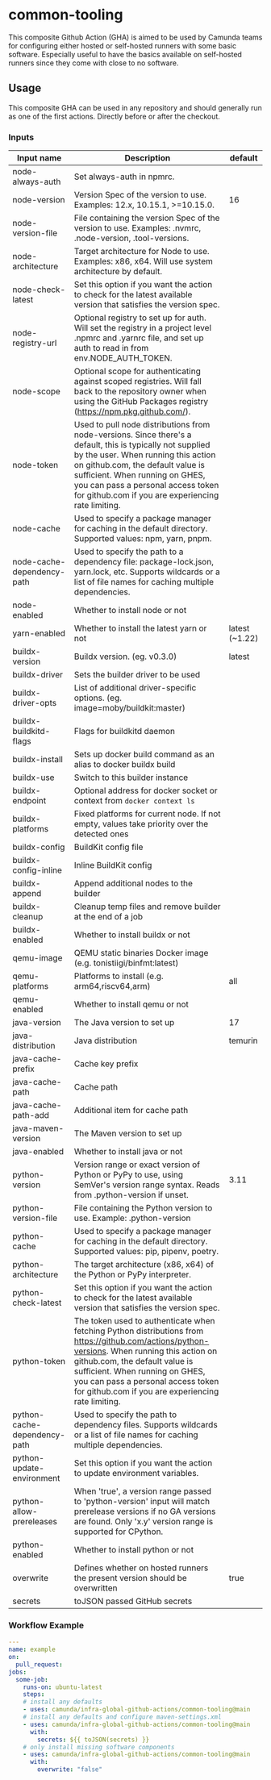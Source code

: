 # common-tooling

This composite Github Action (GHA) is aimed to be used by Camunda teams for configuring either hosted or self-hosted runners with some basic software. Especially useful to have the basics available on self-hosted runners since they come with close to no software.

## Usage

This composite GHA can be used in any repository and should generally run as one of the first actions. Directly before or after the checkout.

### Inputs
| Input name           | Description                                               | default |
|----------------------|-----------------------------------------------------------| --------|
| node-always-auth         | Set always-auth in npmrc. |
| node-version               | Version Spec of the version to use. Examples: 12.x, 10.15.1, >=10.15.0. | 16 |
| node-version-file          | File containing the version Spec of the version to use.  Examples: .nvmrc, .node-version, .tool-versions. |
| node-architecture            | Target architecture for Node to use. Examples: x86, x64. Will use system architecture by default. |
| node-check-latest       | Set this option if you want the action to check for the latest available version that satisfies the version spec. |
| node-registry-url | Optional registry to set up for auth. Will set the registry in a project level .npmrc and .yarnrc file, and set up auth to read in from env.NODE_AUTH_TOKEN. | 
| node-scope | Optional scope for authenticating against scoped registries. Will fall back to the repository owner when using the GitHub Packages registry (https://npm.pkg.github.com/). | 
| node-token | Used to pull node distributions from node-versions. Since there's a default, this is typically not supplied by the user. When running this action on github.com, the default value is sufficient. When running on GHES, you can pass a personal access token for github.com if you are experiencing rate limiting. |
| node-cache | Used to specify a package manager for caching in the default directory. Supported values: npm, yarn, pnpm. | 
| node-cache-dependency-path | Used to specify the path to a dependency file: package-lock.json, yarn.lock, etc. Supports wildcards or a list of file names for caching multiple dependencies. | 
| node-enabled | Whether to install node or not | 
| yarn-enabled | Whether to install the latest yarn or not | latest (~1.22) |
| buildx-version | Buildx version. (eg. v0.3.0)| latest |
| buildx-driver | Sets the builder driver to be used | 
| buildx-driver-opts | List of additional driver-specific options. (eg. image=moby/buildkit:master) | 
| buildx-buildkitd-flags | Flags for buildkitd daemon |
| buildx-install | Sets up docker build command as an alias to docker buildx build | 
| buildx-use | Switch to this builder instance | 
| buildx-endpoint | Optional address for docker socket or context from `docker context ls` |
| buildx-platforms | Fixed platforms for current node. If not empty, values take priority over the detected ones |
| buildx-config | BuildKit config file |
| buildx-config-inline | Inline BuildKit config |
| buildx-append | Append additional nodes to the builder | 
| buildx-cleanup | Cleanup temp files and remove builder at the end of a job |
| buildx-enabled | Whether to install buildx or not |
| qemu-image | QEMU static binaries Docker image (e.g. tonistiigi/binfmt:latest) |
| qemu-platforms | Platforms to install (e.g. arm64,riscv64,arm) | all |
| qemu-enabled | Whether to install qemu or not |
| java-version | The Java version to set up | 17 |
| java-distribution | Java distribution | temurin |
| java-cache-prefix | Cache key prefix | 
| java-cache-path | Cache path |
| java-cache-path-add | Additional item for cache path |
| java-maven-version | The Maven version to set up | 
| java-enabled | Whether to install java or not |
| python-version | Version range or exact version of Python or PyPy to use, using SemVer's version range syntax. Reads from .python-version if unset. | 3.11 |
| python-version-file | File containing the Python version to use. Example: .python-version |
| python-cache | Used to specify a package manager for caching in the default directory. Supported values: pip, pipenv, poetry. |
| python-architecture | The target architecture (x86, x64) of the Python or PyPy interpreter. |
| python-check-latest | Set this option if you want the action to check for the latest available version that satisfies the version spec. |
| python-token | The token used to authenticate when fetching Python distributions from https://github.com/actions/python-versions. When running this action on github.com, the default value is sufficient. When running on GHES, you can pass a personal access token for github.com if you are experiencing rate limiting. |
| python-cache-dependency-path | Used to specify the path to dependency files. Supports wildcards or a list of file names for caching multiple dependencies. |
| python-update-environment | Set this option if you want the action to update environment variables. |
| python-allow-prereleases | When 'true', a version range passed to 'python-version' input will match prerelease versions if no GA versions are found. Only 'x.y' version range is supported for CPython. |
| python-enabled | Whether to install python or not |
| overwrite | Defines whether on hosted runners the present version should be overwritten | true |
| secrets | toJSON passed GitHub secrets |

### Workflow Example
```yaml
---
name: example
on:
  pull_request:
jobs:
  some-job:
    runs-on: ubuntu-latest
    steps:
    # install any defaults
    - uses: camunda/infra-global-github-actions/common-tooling@main
    # install any defaults and configure maven-settings.xml
    - uses: camunda/infra-global-github-actions/common-tooling@main
      with:
        secrets: ${{ toJSON(secrets) }}
    # only install missing software components
    - uses: camunda/infra-global-github-actions/common-tooling@main
      with:
        overwrite: "false"
```

